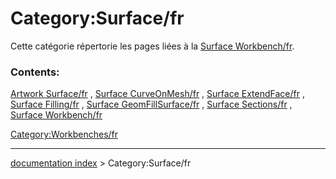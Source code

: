 # Category:Surface/fr
Cette catégorie répertorie les pages liées à la [Surface Workbench/fr](Surface_Workbench/fr.md).

### Contents:

[Artwork Surface/fr](Artwork_Surface/fr.md) , [Surface CurveOnMesh/fr](Surface_CurveOnMesh/fr.md) , [Surface ExtendFace/fr](Surface_ExtendFace/fr.md) , [Surface Filling/fr](Surface_Filling/fr.md) , [Surface GeomFillSurface/fr](Surface_GeomFillSurface/fr.md) , [Surface Sections/fr](Surface_Sections/fr.md) , [Surface Workbench/fr](Surface_Workbench/fr.md)

[Category:Workbenches/fr](Category:Workbenches/fr.md)

---
[documentation index](../README.md) > Category:Surface/fr
